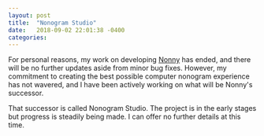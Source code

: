 ```yaml
---
layout: post
title:  "Nonogram Studio"
date:   2018-09-02 22:01:38 -0400
categories:
---
```

For personal reasons, my work on developing [Nonny](/projects/nonny/)
has ended, and there will be no further updates aside from minor bug
fixes. However, my commitment to creating the best possible computer
nonogram experience has not wavered, and I have been actively working
on what will be Nonny's successor.

That successor is called Nonogram Studio. The project is in the early
stages but progress is steadily being made. I can offer no further
details at this time.
